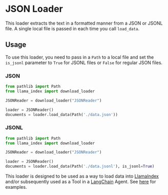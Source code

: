 # JSON Loader

This loader extracts the text in a formatted manner from a JSON or JSONL file. A single local file is passed in each time you call `load_data`.

## Usage

To use this loader, you need to pass in a `Path` to a local file and set the `is_jsonl` parameter to `True` for JSONL files or `False` for regular JSON files.

### JSON

```python
from pathlib import Path
from llama_index import download_loader

JSONReader = download_loader("JSONReader")

loader = JSONReader()
documents = loader.load_data(Path('./data.json'))
```

### JSONL

```python
from pathlib import Path
from llama_index import download_loader

JSONReader = download_loader("JSONReader")

loader = JSONReader()
documents = loader.load_data(Path('./data.jsonl'), is_jsonl=True)
```

This loader is designed to be used as a way to load data into [LlamaIndex](https://github.com/run-llama/llama_index/tree/main/llama_index) and/or subsequently used as a Tool in a [LangChain](https://github.com/hwchase17/langchain) Agent. See [here](https://github.com/emptycrown/llama-hub/tree/main) for examples.
